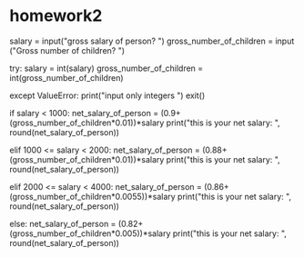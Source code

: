# homework2
salary = input("gross salary of person? ")
gross_number_of_children = input ("Gross number of children? ")

try:
    salary = int(salary)
    gross_number_of_children = int(gross_number_of_children)

except ValueError:
    print("input only integers ")
    exit()

if salary < 1000:
    net_salary_of_person = (0.9+(gross_number_of_children*0.01))*salary
    print("this is your net salary: ", round(net_salary_of_person))

elif 1000 <= salary < 2000:
    net_salary_of_person = (0.88+(gross_number_of_children*0.01))*salary
    print("this is your net salary: ", round(net_salary_of_person))

elif 2000 <= salary < 4000:
    net_salary_of_person = (0.86+(gross_number_of_children*0.0055))*salary
    print("this is your net salary: ", round(net_salary_of_person))

else:
    net_salary_of_person = (0.82+(gross_number_of_children*0.005))*salary
    print("this is your net salary: ", round(net_salary_of_person))


